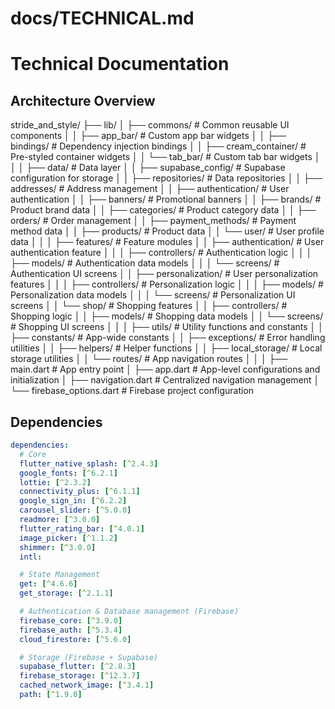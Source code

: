 # docs/TECHNICAL.md

# Technical Documentation

## Architecture Overview

stride_and_style/
├── lib/
│   ├── commons/             # Common reusable UI components
│   │   ├── app_bar/         # Custom app bar widgets
│   │   ├── bindings/        # Dependency injection bindings
│   │   ├── cream_container/ # Pre-styled container widgets
│   │   └── tab_bar/         # Custom tab bar widgets
│   │
│   ├── data/                # Data layer
│   │   ├── supabase_config/ # Supabase configuration for storage
│   │   ├── repositories/    # Data repositories
│   │       ├── addresses/   # Address management
│   │       ├── authentication/ # User authentication
│   │       ├── banners/     # Promotional banners
│   │       ├── brands/      # Product brand data
│   │       ├── categories/  # Product category data
│   │       ├── orders/      # Order management
│   │       ├── payment_methods/ # Payment method data
│   │       ├── products/    # Product data
│   │       └── user/        # User profile data
│   │
│   ├── features/            # Feature modules
│   │   ├── authentication/  # User authentication feature
│   │   │   ├── controllers/ # Authentication logic
│   │   │   ├── models/      # Authentication data models
│   │   │   └── screens/     # Authentication UI screens
│   │   ├── personalization/ # User personalization features
│   │   │   ├── controllers/ # Personalization logic
│   │   │   ├── models/      # Personalization data models
│   │   │   └── screens/     # Personalization UI screens
│   │   └── shop/            # Shopping features
│   │       ├── controllers/ # Shopping logic
│   │       ├── models/      # Shopping data models
│   │       └── screens/     # Shopping UI screens
│   │
│   ├── utils/               # Utility functions and constants
│   │   ├── constants/       # App-wide constants
│   │   ├── exceptions/      # Error handling utilities
│   │   ├── helpers/         # Helper functions
│   │   ├── local_storage/   # Local storage utilities
│   │   └── routes/          # App navigation routes
│   │
│   ├── main.dart            # App entry point
│   ├── app.dart             # App-level configurations and initialization
│   ├── navigation.dart      # Centralized navigation management
│   └── firebase_options.dart # Firebase project configuration

## Dependencies
```yaml
dependencies:
  # Core
  flutter_native_splash: [^2.4.3]
  google_fonts: [^6.2.1]
  lottie: [^2.3.2]
  connectivity_plus: [^6.1.1]
  google_sign_in: [^6.2.2]
  carousel_slider: [^5.0.0]
  readmore: [^3.0.0]
  flutter_rating_bar: [^4.0.1]
  image_picker: [^1.1.2]
  shimmer: [^3.0.0]
  intl:

  # State Management
  get: [^4.6.6]
  get_storage: [^2.1.1]

  # Authentication & Database management (Firebase)
  firebase_core: [^3.9.0]
  firebase_auth: [^5.3.4]
  cloud_firestore: [^5.6.0]

  # Storage (Firebase + Supabase)
  supabase_flutter: [^2.8.3]
  firebase_storage: [^12.3.7]
  cached_network_image: [^3.4.1]
  path: [^1.9.0]

